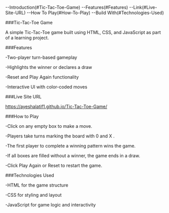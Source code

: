 --Introduction(#Tic-Tac-Toe-Game)
--Features(#Features)
--Link(#Live-Site-URL)
--How To Play(#How-To-Play)
--Build With(#Technologies-Used)


###Tic-Tac-Toe Game 

A simple Tic-Tac-Toe game built using HTML, CSS, and JavaScript as part of a learning project.

###Features

-Two-player turn-based gameplay

-Highlights the winner or declares a draw

-Reset and Play Again functionality

-Interactive UI with color-coded moves

###Live Site URL

https://ayeshalatif1.github.io/Tic-Tac-Toe-Game/

###How to Play

-Click on any empty box to make a move.

-Players take turns marking the board with 0  and X .

-The first player to complete a winning pattern wins the game.

-If all boxes are filled without a winner, the game ends in a draw.

-Click Play Again or Reset to restart the game.


###Technologies Used

-HTML for the game structure

-CSS for styling and layout

-JavaScript for game logic and interactivity


